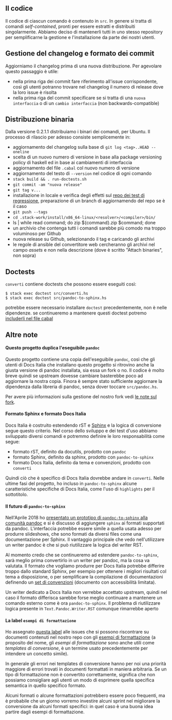 
## Il codice

Il codice di ciascun comando è contenuto in `src`. In genere si tratta
di comandi _self-contained_, pronti per essere estratti e distribuiti
singolarmente. Abbiamo deciso di mantenerli tutti in uno stesso
repository per semplificarne la gestione e l'installazione da parte
dei nostri utenti.

## Gestione del changelog e formato dei commit

Aggiorniamo il changelog prima di una nuova distribuzione. Per
agevolare questo passaggio è utile:

- nella prima riga dei commit fare riferimento all'issue
  corrispondente, così gli utenti potranno trovare nel changelog il
  numero di release dove la loro issue è risolta
- nella prima riga del commit specificare se si tratta di una `nuova
  interfaccia` o di un `cambio interfaccia` (non backwards-compatible)

## Distribuzione binaria

Dalla versione 0.2.1.1 distribuiamo i binari dei comandi, per
Ubuntu. Il processo di rilascio per adesso consiste semplicemente in:

- aggiornamento del changelog sulla base di `git log <tag>..HEAD --oneline`
- scelta di un nuovo numero di versione in base alla package
  versioning policy di haskell ed in base ai cambiamenti di
  interfaccia
- aggiornamento del file `.cabal` col nuovo numero di versione
- aggiornamento del testo di `--version` nel codice di ogni comando
- `stack build && . run-doctests.sh`
- `git commit -am "nuova release"`
- `git tag v...`
- installazione in locale e verifica degli effetti sul [repo dei test
  di
  regressione](https://github.com/danse/docs-italia-test-conversione),
  preparazione di un branch di aggiornamendo del repo se è il caso
- `git push --tags`
- `cd .stack-work/install/x86_64-linux/<resolver>/<compiler>/bin/`
- ls | while read command; do zip ${command}.zip $command; done
- un archivio che contenga tutti i comandi sarebbe più comodo ma
  troppo voluminoso per Github
- nuova release su Github, selezionando il tag e caricando gli archivi
- le regole di ansible del convertitore web cercheranno gli archivi
  nel campo _assets_ e non nella descrizione (dove è scritto "Attach
  binaries", non sopra)

## Doctests

`converti` contiene doctests che possono essere eseguiti così:

    $ stack exec doctest src/converti.hs
    $ stack exec doctest src/pandoc-to-sphinx.hs

potrebbe essere necessario installare `doctest` precedentemente, non è
nelle dipendenze. se continueremo a mantenere questi doctest potremo
[includerli nel file
cabal](https://github.com/sol/doctest#cabal-integration)

## Altre note

#### Questo progetto duplica l'eseguibile `pandoc`

Questo progetto contiene una copia dell'eseguibile `pandoc`, così che
gli utenti di Docs Italia che installano questo progetto si ritrovino
anche la giusta versione di pandoc installata, sia essa un fork o
no. Il codice è molto breve quindi se upstream dovesse cambiare
basterebbe poco ad aggiornare la nostra copia. Finora è sempre stato
sufficiente aggiornare la dipendenza dalla libreria di pandoc, senza
dover toccare `src/pandoc.hs`.

Per avere più informazioni sulla gestione del nostro fork vedi [le
note sul fork](doc/fork-italiano.md).

#### Formato Sphinx e formato Docs Italia

Docs Italia è costruito estendendo rST e
[Sphinx](https://rest-sphinx-memo.readthedocs.io/en/latest/ReST.html)
e la logica di conversione segue questo criterio. Nel corso dello
sviluppo e dei test d'uso abbiamo sviluppato diversi comandi e
potremmo definire le loro responsabilità come segue:

- formato rST, definito da docutils, prodotto con `pandoc`
- formato Sphinx, definito da sphinx, prodotto con `pandoc-to-sphinx`
- formato Docs Italia, definito da tema e convenzioni, prodotto con `converti`

Quindi ciò che è specifico di Docs Italia dovrebbe andare in
`converti`. Nelle ultime fasi del progetto, ho incluso in
`pandoc-to-sphinx` alcune caratteristiche specifiche di Docs Italia,
come l'uso di `highlights` per il sottotitolo.

#### Il futuro di `pandoc-to-sphinx`

Nell'Aprile 2018 ho [presentato un prototipo di `pandoc-to-sphinx`
alla comunità
pandoc](https://groups.google.com/forum/#!topic/pandoc-discuss/5W-l10MzeG8)
e si è discusso di aggiungere `sphinx` ai formati supportati da
pandoc. L'interfaccia potrebbe essere simile a quella usata adesso per
produrre slideshows, che sono formati da diversi files come una
documentazione per Sphinx. Il vantaggio principale che vedo
nell'utilizzare un writer pandoc è che si può riutilizzare la logica
del writer RST.

Al momento credo che se continueremo ad estendere `pandoc-to-sphinx`,
sarà meglio prima convertirlo in un writer per pandoc, ma la cosa va
valutata. Il formato che vogliamo produrre per Docs Italia potrebbe
differire troppo dallo standard Sphinx, per esempio per ottenere i
migliori risultati col tema a disposizione, o per semplificare la
compilazione di documentazioni definendo un [set di
convenzioni](https://docs.google.com/document/d/1KxqDqT-ydveMc2_eQbDVSt-73Toc-auUPvOcNbUDLwg)
(documento con accessibilità limitata).

Un writer dedicato a Docs Italia non verrebbe accettato upstream,
quindi nel caso il formato differisca sarebbe forse meglio continuare
a mantenere un comando esterno come è ora `pandoc-to-sphinx`. Il
problema di riutilizzare logica presente in `Text.Pandoc.Writer.RST`
comunque rimarrebbe aperto

#### La label `esempi di formattazione`

Ho assegnato [questa
label](https://github.com/italia/docs-italia-comandi-conversione/labels/templates%20di%20conversione)
alle issues che si possono riscontrare su documenti contenuti nel
nostro repo con gli [esempi di
formattazione](https://github.com/italia/docs-italia-esempiformattazione-docs)
(a proposito del nome, gli _esempi di formattazione_ sono anche utili
come _templates di conversione_, è un termine usato precedentemente
per intendere un concetto simile).

In generale gli errori nei templates di conversione hanno per noi una
priorità maggiore di errori trovati in documenti formattati in maniera
arbitraria. Se un tipo di formattazione non è convertito
correttamente, significa che non possiamo consigliare agli utenti un
modo di esprimere quella specifica semantica in quello specifico
formato.

Alcuni formati o alcune formattazioni potrebbero essere poco
frequenti, ma è probabile che un giorno vorremo investire alcuni
sprint nel migliorare la conversione da alcuni formati specifici: in
quel caso è una buona idea partire dagli esempi di formattazione.
